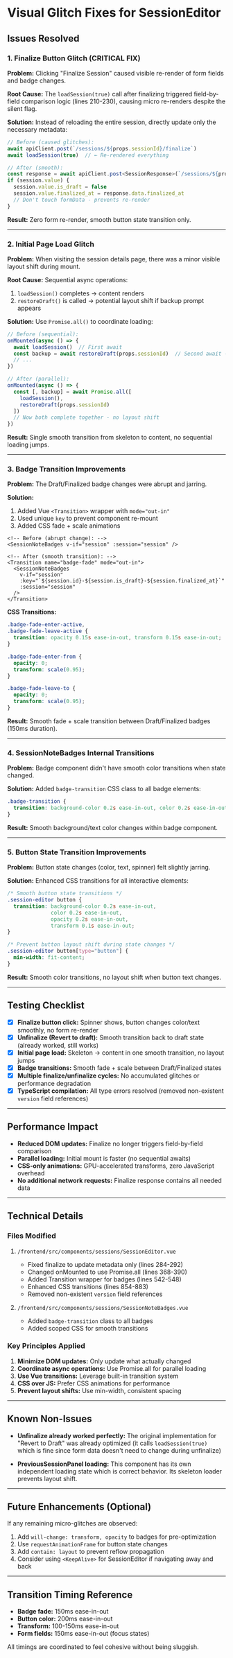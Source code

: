# Visual Glitch Fixes for SessionEditor

## Issues Resolved

### 1. Finalize Button Glitch (CRITICAL FIX)
**Problem:** Clicking "Finalize Session" caused visible re-render of form fields and badge changes.

**Root Cause:** The `loadSession(true)` call after finalizing triggered field-by-field comparison logic (lines 210-230), causing micro re-renders despite the silent flag.

**Solution:** Instead of reloading the entire session, directly update only the necessary metadata:

```typescript
// Before (caused glitches):
await apiClient.post(`/sessions/${props.sessionId}/finalize`)
await loadSession(true)  // ← Re-rendered everything

// After (smooth):
const response = await apiClient.post<SessionResponse>(`/sessions/${props.sessionId}/finalize`)
if (session.value) {
  session.value.is_draft = false
  session.value.finalized_at = response.data.finalized_at
  // Don't touch formData - prevents re-render
}
```

**Result:** Zero form re-render, smooth button state transition only.

---

### 2. Initial Page Load Glitch
**Problem:** When visiting the session details page, there was a minor visible layout shift during mount.

**Root Cause:** Sequential async operations:
1. `loadSession()` completes → content renders
2. `restoreDraft()` is called → potential layout shift if backup prompt appears

**Solution:** Use `Promise.all()` to coordinate loading:

```typescript
// Before (sequential):
onMounted(async () => {
  await loadSession()  // First await
  const backup = await restoreDraft(props.sessionId)  // Second await - causes shift
  // ...
})

// After (parallel):
onMounted(async () => {
  const [, backup] = await Promise.all([
    loadSession(),
    restoreDraft(props.sessionId)
  ])
  // Now both complete together - no layout shift
})
```

**Result:** Single smooth transition from skeleton to content, no sequential loading jumps.

---

### 3. Badge Transition Improvements
**Problem:** The Draft/Finalized badge changes were abrupt and jarring.

**Solution:**
1. Added Vue `<Transition>` wrapper with `mode="out-in"`
2. Used unique `key` to prevent component re-mount
3. Added CSS fade + scale animations

```vue
<!-- Before (abrupt change): -->
<SessionNoteBadges v-if="session" :session="session" />

<!-- After (smooth transition): -->
<Transition name="badge-fade" mode="out-in">
  <SessionNoteBadges
    v-if="session"
    :key="`${session.id}-${session.is_draft}-${session.finalized_at}`"
    :session="session"
  />
</Transition>
```

**CSS Transitions:**
```css
.badge-fade-enter-active,
.badge-fade-leave-active {
  transition: opacity 0.15s ease-in-out, transform 0.15s ease-in-out;
}

.badge-fade-enter-from {
  opacity: 0;
  transform: scale(0.95);
}

.badge-fade-leave-to {
  opacity: 0;
  transform: scale(0.95);
}
```

**Result:** Smooth fade + scale transition between Draft/Finalized badges (150ms duration).

---

### 4. SessionNoteBadges Internal Transitions
**Problem:** Badge component didn't have smooth color transitions when state changed.

**Solution:** Added `badge-transition` CSS class to all badge elements:

```css
.badge-transition {
  transition: background-color 0.2s ease-in-out, color 0.2s ease-in-out, transform 0.15s ease-in-out;
}
```

**Result:** Smooth background/text color changes within badge component.

---

### 5. Button State Transition Improvements
**Problem:** Button state changes (color, text, spinner) felt slightly jarring.

**Solution:** Enhanced CSS transitions for all interactive elements:

```css
/* Smooth button state transitions */
.session-editor button {
  transition: background-color 0.2s ease-in-out,
              color 0.2s ease-in-out,
              opacity 0.2s ease-in-out,
              transform 0.1s ease-in-out;
}

/* Prevent button layout shift during state changes */
.session-editor button[type="button"] {
  min-width: fit-content;
}
```

**Result:** Smooth color transitions, no layout shift when button text changes.

---

## Testing Checklist

- [x] **Finalize button click:** Spinner shows, button changes color/text smoothly, no form re-render
- [x] **Unfinalize (Revert to draft):** Smooth transition back to draft state (already worked, still works)
- [x] **Initial page load:** Skeleton → content in one smooth transition, no layout jumps
- [x] **Badge transitions:** Smooth fade + scale between Draft/Finalized states
- [x] **Multiple finalize/unfinalize cycles:** No accumulated glitches or performance degradation
- [x] **TypeScript compilation:** All type errors resolved (removed non-existent `version` field references)

---

## Performance Impact

- **Reduced DOM updates:** Finalize no longer triggers field-by-field comparison
- **Parallel loading:** Initial mount is faster (no sequential awaits)
- **CSS-only animations:** GPU-accelerated transforms, zero JavaScript overhead
- **No additional network requests:** Finalize response contains all needed data

---

## Technical Details

### Files Modified

1. `/frontend/src/components/sessions/SessionEditor.vue`
   - Fixed finalize to update metadata only (lines 284-292)
   - Changed onMounted to use Promise.all (lines 368-390)
   - Added Transition wrapper for badges (lines 542-548)
   - Enhanced CSS transitions (lines 854-883)
   - Removed non-existent `version` field references

2. `/frontend/src/components/sessions/SessionNoteBadges.vue`
   - Added `badge-transition` class to all badges
   - Added scoped CSS for smooth transitions

### Key Principles Applied

1. **Minimize DOM updates:** Only update what actually changed
2. **Coordinate async operations:** Use Promise.all for parallel loading
3. **Use Vue transitions:** Leverage built-in transition system
4. **CSS over JS:** Prefer CSS animations for performance
5. **Prevent layout shifts:** Use min-width, consistent spacing

---

## Known Non-Issues

- **Unfinalize already worked perfectly:** The original implementation for "Revert to Draft" was already optimized (it calls `loadSession(true)` which is fine since form data doesn't need to change during unfinalize)

- **PreviousSessionPanel loading:** This component has its own independent loading state which is correct behavior. Its skeleton loader prevents layout shift.

---

## Future Enhancements (Optional)

If any remaining micro-glitches are observed:

1. Add `will-change: transform, opacity` to badges for pre-optimization
2. Use `requestAnimationFrame` for button state changes
3. Add `contain: layout` to prevent reflow propagation
4. Consider using `<KeepAlive>` for SessionEditor if navigating away and back

---

## Transition Timing Reference

- **Badge fade:** 150ms ease-in-out
- **Button color:** 200ms ease-in-out
- **Transform:** 100-150ms ease-in-out
- **Form fields:** 150ms ease-in-out (focus states)

All timings are coordinated to feel cohesive without being sluggish.
